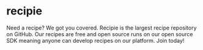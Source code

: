 # recipie

Need a recipe? We got you covered. Recipie is the largest recipe repository on GitHub. Our recipes are free and open source runs on our open source SDK meaning anyone can develop recipes on our platform. Join today!
